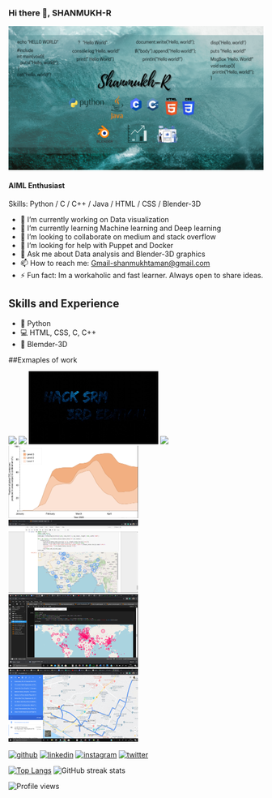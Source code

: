### Hi there 👋, SHANMUKH-R
![AIML Enthusiast](https://github.com/SHANMUKH-R/SHANMUKH-R/blob/main/Shanmukh-R.png)
#### AIML Enthusiast

Skills: Python / C / C++ / Java / HTML / CSS / Blender-3D 

- 🔭 I’m currently working on Data visualization 
- 🌱 I’m currently learning Machine learning and Deep learning 
- 👯 I’m looking to collaborate on medium and stack overflow 
- 🤔 I’m looking for help with Puppet and Docker 
- 💬 Ask me about Data analysis and Blender-3D graphics 
- 📫 How to reach me: Gmail-shanmukhtaman@gmail.com 
- ⚡ Fun fact: Im a workaholic and fast learner. Always open to share ideas. 

## Skills and Experience 

* 🐍 Python
* 💻 HTML, CSS, C, C++
* 🧊 Blemder-3D

##Exmaples of work

<img src="https://github.com/SHANMUKH-R/SHANMUKH-R/blob/main/Redloop_gif.gif" width='256'/>
<img src="https://github.com/SHANMUKH-R/SHANMUKH-R/blob/main/deer_patronus.gif" width='256'/>
<img src="https://github.com/SHANMUKH-R/SHANMUKH-R/blob/main/HackSRM_3rdEdition.gif" width='256'/>
<img src="https://github.com/SHANMUKH-R/SHANMUKH-R/blob/main/infinite_loop.gif" width='256'/>


<img src="https://github.com/SHANMUKH-R/SHANMUKH-R/blob/main/2020-10-08.png" width='256'/>
<img src="https://github.com/SHANMUKH-R/SHANMUKH-R/blob/main/2020-09-29%20(5).png" width='256'/>
<img src="https://github.com/SHANMUKH-R/SHANMUKH-R/blob/main/2020-04-18%20(4).png" width='256'/>
<img src="https://github.com/SHANMUKH-R/SHANMUKH-R/blob/main/2020-02-21%20(4).png" width='256'/>



[<img src='https://cdn.jsdelivr.net/npm/simple-icons@3.0.1/icons/github.svg' alt='github' height='40'>](https://github.com/SHANMUKH-R )  [<img src='https://cdn.jsdelivr.net/npm/simple-icons@3.0.1/icons/linkedin.svg' alt='linkedin' height='40'>](https://www.linkedin.com/in/shanmukh-r-17295a1a3/)  [<img src='https://cdn.jsdelivr.net/npm/simple-icons@3.0.1/icons/instagram.svg' alt='instagram' height='40'>](https://www.instagram.com/shanmukh_rachakunta/)  [<img src='https://cdn.jsdelivr.net/npm/simple-icons@3.0.1/icons/twitter.svg' alt='twitter' height='40'>](https://twitter.com/Shanmuk58125337)  

[![Top Langs](https://github-readme-stats.vercel.app/api/top-langs/?username=SHANMUKH-R )](https://github.com/anuraghazra/github-readme-stats)
![GitHub streak stats](https://github-readme-streak-stats.herokuapp.com/?user=SHANMUKH-R )  

![Profile views](https://gpvc.arturio.dev/SHANMUKH-R )  
